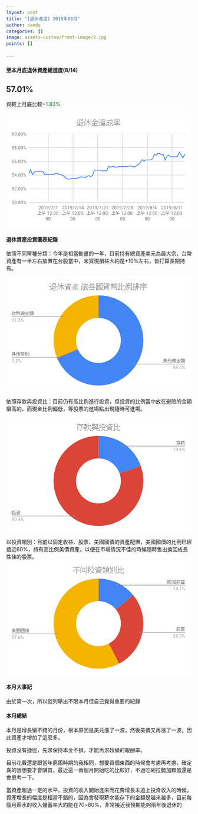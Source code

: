 ```yaml
---
layout: post
title: "[退休進度] 2019年08月"
author: sandy
categories: []
image: assets-custom/front-image/2.jpg
points: []

---
```

#### 至本月底退休資產總進度(8/14)

## 57.01%

與較上月底比較<font color="#188038">+1.83%</font>

![](/uploads/201908退休金達成率.png)

#### 退休資產投資圖表紀錄

依照不同幣種分類：今年是相當動盪的一年，目前持有總資產美元為最大宗，台幣資產有一半左右放置在台股當中，未實現損益大約是+10%左右，皆打算長期持有。

![](/uploads/201908依各國貨幣比例排序.png)

依照存款與投資比：目前仍有高比例進行投資，但投資的比例當中放在避險的金額蠻高的，而現金比例偏低，等股票的進場點出現隨時可進場。

![](/uploads/201908存款與投資比.png)

以投資類別：目前以固定收益、股票、美國國債的資產配置，美國國債的比例已經接近60%，持有高比例美債資產，以便在市場情況不佳的時候隨時售出換回成長性佳的股票。  
![](/uploads/201908不同投資類別比.png)

#### 本月大事記

由於第一次，所以就列舉出不限本月但自己覺得重要的紀錄

#### 本月總結

本月是增長蠻不錯的月份，根本原因是美元漲了一波，然後美債又再漲了一波，因此資產才增加了這麼多。

投資沒有捷徑，先求保持本金不損，才能再求超額的報酬率。

目前花費還是跟當年窮困時期的我相同，想要買個東西的時候會考慮再考慮，確定真的很想要才會購買。最近這一兩個月開始吃的比較好，不過吃碗拉麵加顆蛋還是會思考一下。

當資產超過一定的水平，投資的收入開始進來而花費增長未追上投資收入的時候，資產增長的幅度是相當不錯的，因為會發現薪水能存下的金額是越來越多，目前每個月薪水的收入儲蓄率大約能在70\~80%，非常接近我預期能夠兩年後退休的
